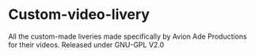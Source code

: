 # Custom-video-livery
All the custom-made liveries made specifically by Avion Ade Productions for their videos. Released under GNU-GPL V2.0
